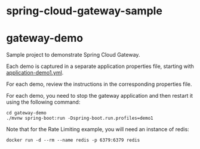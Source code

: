 # spring-cloud-gateway-sample

# gateway-demo

Sample project to demonstrate Spring Cloud Gateway.

Each demo is captured in a separate application properties file, starting with [application-demo1.yml](gateway-demo/src/main/resources/application-demo1.yml).

For each demo, review the instructions in the corresponding properties file.

For each demo, you need to stop the gateway application and then restart it using the following command:
```
cd gateway-demo
./mvnw spring-boot:run -Dspring-boot.run.profiles=demo1
```

Note that for the Rate Limiting example, you will need an instance of redis:
```
docker run -d --rm --name redis -p 6379:6379 redis
```
